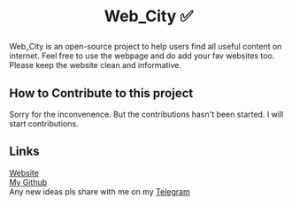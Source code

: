 # <p align="center"> Web_City ✅</p>

Web_City is an open-source project to help users find all useful content on internet. Feel free to use the webpage and do add your fav websites too. 
Please keep the website clean and informative.

## How to Contribute to this project
Sorry for the inconvenence. But the contributions hasn't been started. I will start contributions.

## Links
<a href="https://devharsh007.github.io/Web_city/">Website</a>  
<a href="https://github.com/devharsh007">My Github</a>  <br>
Any new ideas pls share with me on my <a href="https://t.me/Harsharmaa">Telegram</a>
